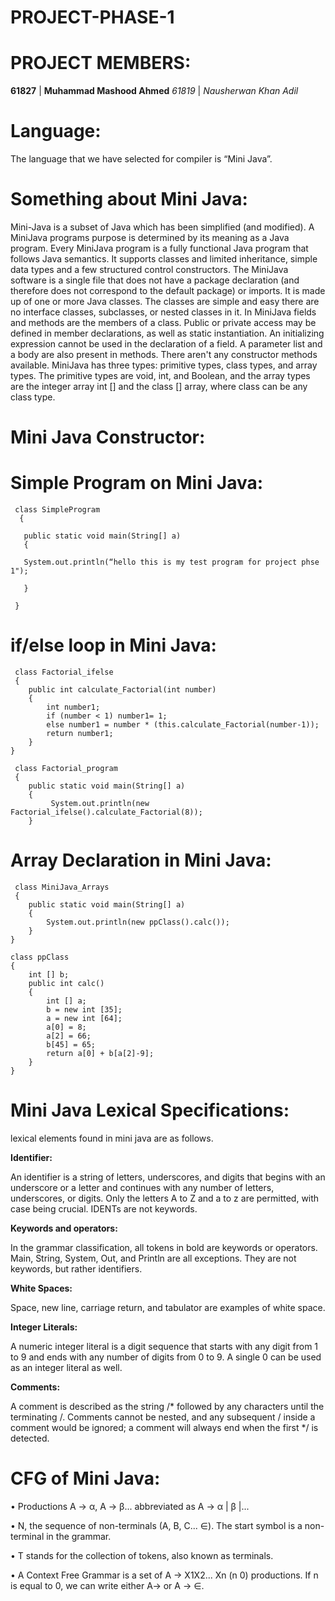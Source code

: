 # PROJECT-PHASE-1

# PROJECT MEMBERS:

**61827** | **Muhammad Mashood Ahmed**
*61819* | *Nausherwan Khan Adil*
  
 # Language:
 The language that we have selected for compiler is “Mini Java”.

# Something about Mini Java:
Mini-Java is a subset of Java which has been simplified (and modified). A MiniJava programs purpose is determined by its meaning as a Java program. Every MiniJava program is a fully functional Java program that follows Java semantics. It supports classes and limited inheritance, simple data types and a few structured control constructors. The MiniJava software is a single file that does not have a package declaration (and therefore does not correspond to the default package) or imports. It is made up of one or more Java classes. The classes are simple and easy there are no interface classes, subclasses, or nested classes in it.
In MiniJava fields and methods are the members of a class. Public or private access may be defined in member declarations, as well as static instantiation. An initializing expression cannot be used in the declaration of a field. A parameter list and a body are also present in methods. There aren't any constructor methods available. MiniJava has three types: primitive types, class types, and array types. The primitive types are void, int, and Boolean, and the array types are the integer array int [] and the class [] array, where class can be any class type.

# Mini Java Constructor:

# Simple Program on Mini Java:
 
     class SimpleProgram 
      {
  
       public static void main(String[] a)   
       {
       
       System.out.println(“hello this is my test program for project phse 1");
             
       }  
       
     }
   
# if/else loop in Mini Java:
     class Factorial_ifelse 
     {
        public int calculate_Factorial(int number)
        {
            int number1;
            if (number < 1) number1= 1;
            else number1 = number * (this.calculate_Factorial(number-1));
            return number1;
        }
    }
    
     class Factorial_program
     {
        public static void main(String[] a)
        {
             System.out.println(new Factorial_ifelse().calculate_Factorial(8));
        }

# Array Declaration in Mini Java:
     class MiniJava_Arrays 
     {
        public static void main(String[] a)
        {
            System.out.println(new ppClass().calc());
        }
    }
    
    class ppClass
    {
        int [] b;    
        public int calc()
        {
            int [] a;    
            b = new int [35];
            a = new int [64];
            a[0] = 8;
            a[2] = 66;
            b[45] = 65;
            return a[0] + b[a[2]-9];
        }
    }

# Mini Java Lexical Specifications:
lexical elements found in mini java are as follows.

**Identifier:**

An identifier is a string of letters, underscores, and digits that begins with an underscore or a letter and continues with any number of letters, underscores, or digits. Only the letters A to Z and a to z are permitted, with case being crucial. IDENTs are not keywords.

**Keywords and operators:**

In the grammar classification, all tokens in bold are keywords or operators. Main, String, System, Out, and Println are all exceptions. They are not keywords, but rather identifiers.

**White Spaces:**

Space, new line, carriage return, and tabulator are examples of white space.

**Integer Literals:**

A numeric integer literal is a digit sequence that starts with any digit from 1 to 9 and ends with any number of digits from 0 to 9. A single 0 can be used as an integer literal as well.

**Comments:**

A comment is described as the string /* followed by any characters until the terminating /. Comments cannot be nested, and any subsequent / inside a comment would be ignored; a comment will always end when the first */ is detected.

# CFG of  Mini Java:

• Productions A → α, A → β... abbreviated as A → α | β |...

• N, the sequence of non-terminals (A, B, C... ∈). The start symbol is a non-terminal in the grammar.

• T stands for the collection of tokens, also known as terminals.

• A Context Free Grammar is a set of A -> X1X2... Xn (n 0) productions. If n is equal to 0, we can write either A-> or A -> ∈.

